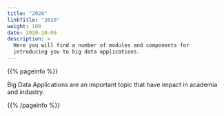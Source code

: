 ```yaml
---
title: "2020"
linkTitle: "2020"
weight: 100
date: 2020-10-09
description: >
  Here you will find a number of modules and components for
  introducing you to big data applications.
---
```



{{% pageinfo %}}

Big Data Applications are an important topic that have impact in
academia and industry.

{{% /pageinfo %}}
